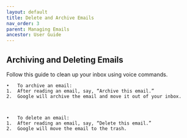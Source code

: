 ```yaml
---
layout: default
title: Delete and Archive Emails
nav_order: 3
parent: Managing Emails
ancestor: User Guide
---
```


## Archiving and Deleting Emails

Follow this guide to clean up your inbox using voice commands.

	•	To archive an email:
	1.	After reading an email, say, “Archive this email.”
	2.	Google will archive the email and move it out of your inbox.


    
	•	To delete an email:
	1.	After reading an email, say, “Delete this email.”
	2.	Google will move the email to the trash.